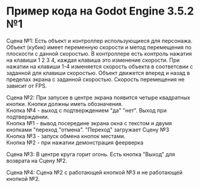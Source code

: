 <h1>Пример кода на Godot Engine 3.5.2 №1</h1>

Сцена №1:
Есть объект и контроллер использующиеся для персонажа.
Объект (кубик) имеет переменную скорости и метод перемещения по плоскости с данной скоростью.
В контроллере есть контроль нажатия на клавиши 1 2 3 4, каждая клавиша это изменение скорости.
При нажатии на клавиши 1-4 изменяется скорость объекта в соответсвии с заданной для клавиши скоростью.
Объект движется вперед и назад в пределах экрана с заданной скоростью.
Скорость перемещения не зависит от FPS.

Сцена №2:
При запуске в центре экрана появится четыре квадратных кнопки. Кнопки должны иметь обозначения.
<br>Кнопка №4 - выход с подтверждением "да" "нет". Выход при подтверждении.
<br>Кнопка №1 - вывод посередине экрана окна с текстом и двумя кнопками "переход "отмена". "Переход" загружает Сцену №3
<br>Кнопка №3 - запуск обмена кнопок местами.
<br>Кнопка №2 - при нажатии демонстрация феерверка

Сцена №3:
В центре круга горит огонь.
Есть кнопка "Выход" для возврата на Сцену №2.

Сцена №4:
Сцена №2 с работающей кнопкой №3 и не работающей кнопкой №2.
